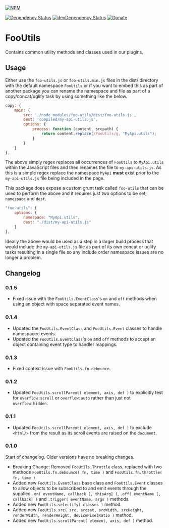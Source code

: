 [![NPM](https://nodei.co/npm/foo-utils.png?downloads=true)](https://nodei.co/npm/foo-utils/)

[![Dependency Status](https://img.shields.io/david/steveush/foo-utils.svg)](https://david-dm.org/steveush/foo-utils) [![devDependency Status](https://img.shields.io/david/dev/steveush/foo-utils.svg)](https://david-dm.org/steveush/foo-utils#info=devDependencies) [![Donate](https://img.shields.io/badge/Donate-PayPal-brightgreen.svg)](https://www.paypal.com/cgi-bin/webscr?cmd=_s-xclick&hosted_button_id=DHYUFBMRBJLTW)

# FooUtils

Contains common utility methods and classes used in our plugins.

## Usage

Either use the `foo-utils.js` or `foo-utils.min.js` files in the dist/ directory with the default namespace `FooUtils` or if you want to embed this as part of another package you can rename the namespace and file as part of a copy/concat/uglify task by using something like the below.

```javascript
copy: {
    main: {
        src: './node_modules/foo-utils/dist/foo-utils.js',
        dest: 'compiled/my-api-utils.js',
        options: {
            process: function (content, srcpath) {
                return content.replace(/FooUtils/g, "MyApi.utils");
            }
        }
    }
},
```

The above simply regex replaces all occurrences of `FooUtils` to `MyApi.utils` within the JavaScript files and then renames the file to `my-api-utils.js`. As this is a simple regex replace the namespace `MyApi` **must** exist prior to the `my-api-utils.js` file being included in the page.

This package does expose a custom grunt task called `foo-utils` that can be used to perform the above and it requires just two options to be set; `namespace` and `dest`.

```javascript
"foo-utils": {
    options: {
        namespace: "MyApi.utils",
        dest: "./dist/my-api-utils.js"
    }
},
```

Ideally the above would be used as a step in a larger build process that would include the `my-api-utils.js` file as part of its own concat or uglify tasks resulting in a single file so any include order namespace issues are no longer a problem.

## Changelog

### 0.1.5

* Fixed issue with the `FooUtils.EventClass`'s `on` and `off` methods when using an object with space separated event names.

### 0.1.4

* Updated the `FooUtils.EventClass` and `FooUtils.Event` classes to handle namespaced events.
* Updated the `FooUtils.EventClass`'s `on` and `off` methods to accept an object containing event type to handler mappings.

### 0.1.3

* Fixed context issue with `FooUtils.fn.debounce`.

### 0.1.2

* Updated `FooUtils.scrollParent( element, axis, def )` to explicitly test for `overflow:scroll` or `overflow:auto` rather than just not `overflow:hidden`.

### 0.1.1

* Updated `FooUtils.scrollParent( element, axis, def )` to exclude `<html/>` from the result as its scroll events are raised on the `document`.

### 0.1.0

Start of changelog. Older versions have no breaking changes.
* Breaking Change: Removed `FooUtils.Throttle` class, replaced with two methods `FooUtils.fn.debounce( fn, time )` and `FooUtils.fn.throttle( fn, time )`.
* Added new `FooUtils.EventClass` base class and `FooUtils.Event` classes to allow objects to be subscribed to and emit events through the supplied `.on( eventName, callback [, thisArg] )`, `.off( eventName [, callback] )` and `.trigger( eventName, args )` methods.
* Added new `FooUtils.selectify( classes )` method.
* Added new `FooUtils.src( src, srcset, srcWidth, srcHeight, renderWidth, renderHeight, devicePixelRatio )` method.
* Added new `FooUtils.scrollParent( element, axis, def )` method.